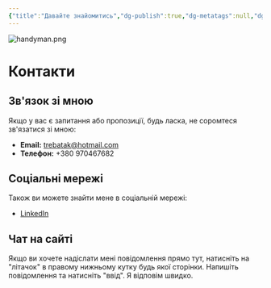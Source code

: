 ```yaml
---
{"title":"Давайте знайомитись","dg-publish":true,"dg-metatags":null,"dg-home":null,"permalink":"/01-kontaktna-informacziya/davajte-znajomitis/","dgPassFrontmatter":true,"noteIcon":""}
---
```



![handyman.png](/img/user/handyman.png)
# Контакти

## Зв'язок зі мною

Якщо у вас є запитання або пропозиції, будь ласка, не соромтеся зв'язатися зі мною:

- **Email:** trebatak@hotmail.com
- **Телефон:** +380 970467682

## Соціальні мережі

Також ви можете знайти мене в соціальній мережі:

- [LinkedIn ](https://www.linkedin.com/in/kroschu1/)


## Чат на сайті

Якщо ви хочете надіслати мені повідомлення прямо тут, натисніть на "літачок" в правому нижньому кутку будь якої сторінки. Напишіть повідомлення та натисніть "ввід". Я відповім швидко.
